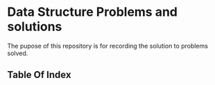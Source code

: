 # Data Structure Problems and solutions
The pupose of this repository is for recording the solution to problems solved.
## Table Of Index
